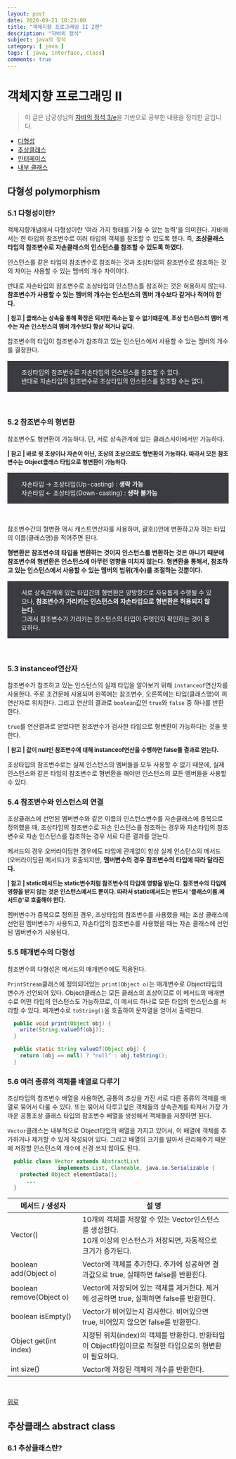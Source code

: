 ```yaml
---
layout: post
date: 2020-09-21 10:23:00
title: "객체지향 프로그래밍 II 2편"
description: "자바의 정석"
subject: java의 정석
category: [ java ]
tags: [ java, interface, class]
comments: true
---
```


# 객체지향 프로그래밍 II

> 이 글은 남궁성님의 [자바의 정석 3/e](http://www.kyobobook.co.kr/product/detailViewKor.laf?mallGb=KOR&ejkGb=KOR&barcode=9788994492032)을 기반으로 공부한 내용을 정리한 글입니다.

+ [다형성](#다형성-polymorphism)
+ [추상클래스](#추상클래스-abstract-class)
+ [인터페이스](#인터페이스-interface)
+ [내부 클래스](#내부-클래스-inner-class)

## 다형성 polymorphism

### 5.1 다형성이란?

객체지향개념에서 다형성이란 '여라 가지 형태를 가질 수 있는 능력'을 의미한다. 자바에서는 한 타입의 참조변수로 여러 타입의 객체를 참조할 수 있도록 했다. 즉, <b>조상클래스 타입의 참조변수로 자손클래스의 인스턴스를 참조할 수 있도록 하였다.</b>

인스턴스를 같은 타입의 참조변수로 참조하는 것과 조상타입의 참조변수로 참조하는 것의 차이는 사용할 수 있는 멤버의 개수 차이이다.

반대로 자손타입의 참조변수로 조상타입의 인스턴스를 참조하는 것은 허용하지 않는다. <b>참조변수가 사용할 수 있는 멤버의 개수는 인스턴스의 멤버 개수보다 같거나 적어야 한다.</b>

<span style="font-size:13px;">
<b>| 참고 | 클래스는 상속을 통해 확장은 되지만 축소는 할 수 없기때문에, 조상 인스턴스의 멤버 개수는 자손 인스턴스의 멤버 개수보다 항상 적거나 같다.</b><br/>
</span>

참조변수의 타입이 참조변수가 참조하고 있는 인스턴스에서 사용할 수 있는 멤버의 개수를 결정한다.

<table style="width:100%; background-color:#3a3c42; border:0">
  <tr style="border:0">
    <td style="border:0; padding:14px; padding-left:32px; padding-right:32px; font-size:14px; color:white">
      조상타입의 참조변수로 자손타입의 인스턴스를 참조할 수 있다.<br/>
      반대로 자손타입의 참조변수로 조상타입의 인스턴스를 참조할 수는 없다.
    </td>
  </tr>   
</table>
<br/>

### 5.2 참조변수의 형변환

참조변수도 형변환이 가능하다. 단, 서로 상속관계에 있는 클래스사이에서만 가능하다.

<span style="font-size:13px;">
<b>| 참고 | 바로 윗 조상이나 자손이 아닌, 조상의 조상으로도 형변환이 가능하다. 따라서 모든 참조변수는 Object클래스 타입으로 형변환이 가능하다.</b><br/>
</span>

<table style="width:100%; background-color:#3a3c42; border:0">
  <tr style="border:0">
    <td style="border:0; padding:14px; padding-left:32px; padding-right:32px; font-size:14px; color:white">
      자손타입 &rarr; 조상타입(Up-casting) : <b>생략 가능</b><br/>
      자손타입 &larr; 조상타입(Down-casting) : <b>생략 불가능</b>
    </td>
  </tr>   
</table>
<br/>

참조변수간의 형변환 역시 캐스트연산자를 사용하며, 괄호()안에 변환하고자 하는 타입의 이름(클래스명)을 적어주면 된다.

<b>형변환은 참조변수의 타입을 변환하는 것이지 인스턴스를 변환하는 것은 아니기 때문에 참조변수의 형변환은 인스턴스에 아무런 영향을 미치지 않는다. 형변환을 통해서, 참조하고 있는 인스턴스에서 사용할 수 있는 멤버의 범위(개수)를 조절하는 것뿐이다.</b>

<table style="width:100%; background-color:#3a3c42; border:0">
  <tr style="border:0">
    <td style="border:0; padding:14px; padding-left:32px; padding-right:32px; font-size:14px; color:white">
      서로 상속관계에 있는 타입간의 형변환은 양방향으로 자유롭게 수행될 수 있으나, <b>참조변수가 가리키는 인스턴스의 자손타입으로 형변환은 허용되지 않는다.</b><br/> 그래서 참조변수가 가리키는 인스턴스의 타입이 무엇인지 확인하는 것이 중요하다.
    </td>
  </tr>   
</table>
<br/>

### 5.3 instanceof연산자

참조변수가 참조하고 있는 인스턴스의 실제 타입을 알아보기 위해 `instanceof`연산자를 사용한다. 주로 조건문에 사용되며 왼쪽에는 참조변수, 오른쪽에는 타입(클래스명)이 피연산자로 위치한다. 그리고 연산의 결과로 `boolean`값인 `true`와 `false` 중 하나를 반환한다.

`true`를 연산결과로 얻었다면 참조변수가 검사한 타입으로 형변환이 가능하다는 것을 뜻한다.

<span style="font-size:13px;">
<b>| 참고 | 값이 null인 참조변수에 대해 instanceof연산을 수행하면 false를 결과로 얻는다.</b><br/>
</span>

조상타입의 참조변수로는 실제 인스턴스의 멤버들을 모두 사용할 수 없기 때문에, 실제 인스턴스와 같은 타입의 참조변수로 형변환을 해야만 인스턴스의 모든 멤버들을 사용할 수 있다.

### 5.4 참조변수와 인스턴스의 연결

조상클래스에 선언된 멤버변수와 같은 이름의 인스턴스변수를 자손클래스에 중복으로 정의했을 때, 조상타입의 참조변수로 자손 인스턴스를 참조하는 경우와 자손타입의 참조변수로 자손 인스턴스를 참조하는 경우 서로 다른 결과를 얻는다.

메서드의 경우 오버라이딩한 경우에도 타입에 관계없이 항상 실제 인스턴스의 메서드(오버라이딩된 메서드)가 호출되지만, <b>멤버변수의 경우 참조변수의 타입에 따라 달라진다.</b>

<span style="font-size:13px;">
<b>| 참고 | static메서드는 static변수처럼 참조변수의 타입에 영향을 받는다. 참조변수의 타입에 영향을 받지 않는 것은 인스턴스메서드 뿐이다. 따라서 static메서드는 반드시 '클래스이름.메서드()'로 호출해야 한다.</b><br/>
</span>

멤버변수가 중복으로 정의된 경우, 조상타입의 참조변수를 사용했을 때는 조상 클래스에 선언된 멤버변수가 사용되고, 자손타입의 참조변수를 사용했을 때는 자손 클래스에 선언된 멤버변수가 사용된다.

### 5.5 매개변수의 다형성

참조변수의 다형성은 메서드의 매개변수에도 적용된다.

`PrintStream`클래스에 정의되어있는 `print(Object o)`는 매개변수로 Object타입의 변수가 선언되어 있다. Object클래스는 모든 클래스의 조상이므로 이 메서드의 매개변수로 어떤 타입의 인스턴스도 가능하므로, 이 메서드 하나로 모든 타입의 인스턴스를 처리할 수 있다. 매개변수로 `toString()`을 호출하여 문자열을 얻어서 출력한다.

```java
  public void print(Object obj) {
    write(String.valueOf(obj));
  }

  public static String valueOf(Object obj) {
    return (obj == null) ? "null" : obj.toString();
  }
```

### 5.6 여러 종류의 객체를 배열로 다루기

조상타입의 참조변수 배열을 사용하면, 공통의 조상을 가진 서로 다른 종류의 객체를 배열로 묶어서 다룰 수 있다. 또는 묶어서 다루고싶은 객체들의 상속관계를 따져서 가장 가까운 공통조상 클래스 타입의 참조변수 배열을 생성해서 객체들을 저장하면 된다.

`Vector`클래스는 내부적으로 Object타입의 배열을 가지고 있어서, 이 배열에 객체를 추가하거나 제거할 수 있게 작성되어 있다. 그리고 배열의 크기를 알아서 관리해주기 때문에 저장할 인스턴스의 개수에 신경 쓰지 않아도 된다.

```java
  public class Vector extends AbstractList
                implements List, Cloneable, java.io.Serializable {
    protected Object elementData[];
      ...
  }
```

|메서드 / 생성자|설 명|
|---|---|
|Vector()|10개의 객체를 저장할 수 있는 Vector인스턴스를 생성한다.<br/> 10개 이상의 인스턴스가 저장되면, 자동적으로 크기가 증가된다.|
|boolean add(Object o)|Vector에 객체를 추가한다. 추가에 성공하면 결과값으로 true, 실패하면 false를 반환한다.|
|boolean remove(Object o)|Vector에 저장되어 있는 객체를 제거한다. 제거에 성공하면 true, 실패하면 false를 반환한다.|
|boolean isEmpty()|Vector가 비어있는지 검사한다. 비어있으면 true, 비어있지 않으면 false를 반환한다.|
|Object get(int index)|지정된 위치(index)의 객체를 반환한다. 반환타입이 Object타입이므로 적절한 타입으로의 형변환이 필요하다.|
|int size()|Vector에 저장된 객체의 개수를 반환한다.|

<br/>

[위로](#객체지향-프로그래밍-ii)

## 추상클래스 abstract class

### 6.1 추상클래스란?
